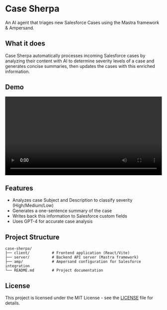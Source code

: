 # Case Sherpa

An AI agent that triages new Salesforce Cases using the Mastra framework & Ampersand.

## What it does

Case Sherpa automatically processes incoming Salesforce cases by analyzing their content with AI to determine severity levels of a case and generates concise summaries, then updates the cases with this enriched information.

## Demo

<video width="100%" style="max-width: 800px;" controls>
  <source src="./assets/case-sherpa-demo.mp4" type="video/mp4">
  Your browser does not support the video tag.
</video>


## Features

- Analyzes case Subject and Description to classify severity (High/Medium/Low)
- Generates a one-sentence summary of the case
- Writes back this information to Salesforce custom fields 
- Uses GPT-4 for accurate case analysis

## Project Structure

```
case-sherpa/
├── client/          # Frontend application (React/Vite)
├── server/          # Backend API server (Mastra framework)
├── amp/             # Ampersand configuration for Salesforce integration
└── README.md        # Project documentation
```

## License

This project is licensed under the MIT License - see the [LICENSE](LICENSE) file for details.


